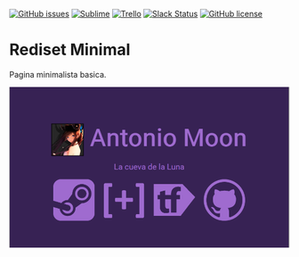 [![GitHub issues](https://img.shields.io/github/issues/MoonAntonio/rediset-minimal.svg)](https://github.com/MoonAntonio/rediset-minimal/issues)
[![Sublime](https://img.shields.io/badge/Sublime%20Text-2-lightgrey.svg)](https://www.sublimetext.com/)
[![Trello](https://img.shields.io/badge/Trello-OFF-red.svg)](https://github.com/MoonAntonio/rediset-minimal)
[![Slack Status](https://moonantonio.herokuapp.com/badge.svg)](https://moonantonio.herokuapp.com/)
[![GitHub license](https://img.shields.io/badge/license-Unlicense-blue.svg)](https://raw.githubusercontent.com/MoonAntonio/rediset-minimal/master/LICENSE)

# Rediset Minimal
Pagina minimalista basica.

<p align="center"><img src=https://github.com/MoonAntonio/rediset-minimal/blob/master/prev.png></p>

